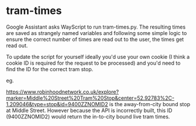 # tram-times

Google Assistant asks WayScript to run tram-times.py. The resulting times are saved as strangely named variables and following some simple logic to ensure the correct number of times are read out to the user, the times get read out. 

To update the script for yourself ideally you'd use your own cookie (I think a cookie ID is required for the request to be processed) and you'd need to find the ID for the correct tram stop.

eg.

https://www.robinhoodnetwork.co.uk/explore?marker=Middle%20Street%20Tram%20Stop&center=52.92783%2C-1.209046&type=stop&id=9400ZZNOMID2 is the away-from-city bound stop at Middle Street. However because the API is incorrectly built, this ID (9400ZZNOMID2) would return the in-to-city bound live tram times.
